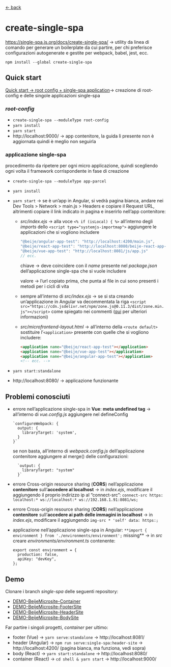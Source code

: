 [← back](README.md)

# create-single-spa

https://single-spa.js.org/docs/create-single-spa/ → utility da linea di comando per generare un boilerplate da cui partire, per chi preferisce configurazioni autogenerate e gestite per webpack, babel, jest, ecc.

`npm install --global create-single-spa`

## Quick start

[Quick start → root config + single-spa application](https://single-spa.js.org/docs/getting-started-overview#quick-start)→ creazione di root-config e delle singole applicazioni single-spa

### *root-config*

- `create-single-spa --moduleType root-config`
- `yarn install`
- `yarn start`
- http://localhost:9000/ → app contenitore, la guida lì presente non è aggiornata quindi è meglio non seguirla

### applicazione single-spa

procedimento da ripetere per ogni micro applicazione, quindi scegliendo ogni volta il framework corrispondente in fase di creazione

- `create-single-spa --moduleType app-parcel`
- `yarn install`
- `yarn start` → se è un’app in Angular, si vedrà pagina bianca, andare nei Dev Tools > Network > main.js > Headers e copiare il Request URL, altrimenti copiare il link indicato in pagina e inserirlo nell’app contenitore:
    - *src/index.ejs* → alla voce `<% if (isLocal) { %>` all’interno degli *imports* dello `<script type="systemjs-importmap">` aggiungere le applicazioni che si vogliono includere
        
        ```jsx
        "@beije/angular-app-test": "http://localhost:4200/main.js",
        "@beije/react-app-test": "http://localhost:8080/beije-react-app-test.js",
        "@beije/vue-app-test": "http://localhost:8081/js/app.js"
        // ecc.
        ```
        
        chiave → deve coincidere con il *name* presente nel *package.json* dell’applicazione single-spa che si vuole includere
        
        valore → l’url copiato prima, che punta al file in cui sono presenti i metodi per i cicli di vita
        
    - sempre all’interno di _src/index.ejs_ → se si sta creando un’applicazione in Angular va decommentata la riga `<script src="https://cdn.jsdelivr.net/npm/zone.js@0.11.3/dist/zone.min.js"></script>` come spiegato nei commenti ([qui](https://single-spa.js.org/docs/ecosystem-angular/#zonejs) per ulteriori informazioni)
    - *src/microfrontend-layout.html* → all’interno della `<route default>` sostituire l’`<application>` presente con quelle che si vogliono includere:
        
        ```html
        <application name="@beije/react-app-test"></application>
        <application name="@beije/vue-app-test"></application>
        <application name="@beije/angular-app-test"></application>
        <!-- ecc. -->
        ```
        
- `yarn start:standalone`
- http://localhost:8080/ → applicazione funzionante

## Problemi conosciuti

- errore nell’applicazione single-spa in **Vue**: **meta undefined tag** → all’interno di _vue.config.js_ aggiungere nel defineConfig
    
      `configureWebpack: {
        output: {
          libraryTarget: 'system',
        }
      }`
    
    se non basta, all’interno di _webpack.config.js_ dell’applicazione contenitore aggiungere al merge() delle configurazioni:
    
        `output: {
          libraryTarget: "system"
        }`
    
- errore Cross-origin resource sharing (**CORS**) nell’applicazione **contenitore** sull’**accedere al localhost** → in *index.ejs*, modificare il _<meta content=”…”>_ aggiungendo il proprio indirizzo ip al “connect-src”: `connect-src https: localhost:* ws://localhost:* ws://192.168.1.91:8081/ws;`
- errore Cross-origin resource sharing (**CORS**) nell’applicazione **contenitore** sull’**accedere ai path delle immagini in localhost** → in *index.ejs*, modificare il *<meta content=”…”>* aggiungendo `img-src * 'self' data: https:;`
- applicazione nell’applicazione single-spa in Angular: `**import { environment } from './environments/environment';` missing** → in *src* creare *environments/environment.ts* contenente:
    
    ```tsx
    export const environment = {
      production: false,
      apiKey: "devKey",
    };
    ```
## Demo

Clonare i branch *single-spa* delle seguenti repository:
- [DEMO-BeijeMicrosite-Container](https://github.com/BeijePeopleFirst/DEMO-BeijeMicrosite-Container)
- [DEMO-BeijeMicrosite-FooterSite](https://github.com/BeijePeopleFirst/DEMO-BeijeMicrosite-FooterSite)
- [DEMO-BeijeMicrosite-HeaderSite](https://github.com/BeijePeopleFirst/DEMO-BeijeMicrosite-HeaderSite)
- [DEMO-BeijeMicrosite-BodySite](https://github.com/BeijePeopleFirst/DEMO-BeijeMicrosite-BodySite)

Far partire i singoli progetti, *container* per ultimo:
- footer (Vue) -> `yarn serve:standalone` -> http://localhost:8081/
- header (Angular) -> `npm run serve:single-spa:header-site` -> http://localhost:4200/ (pagina bianca, ma funziona, vedi sopra)
- body (React) -> `yarn start:standalone` -> http://localhost:8080/
- container (React) -> `cd shell & yarn start` -> http://localhost:9000/
